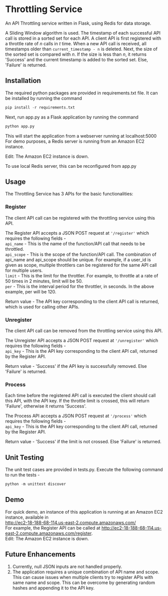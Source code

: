 # Throttling Service
An API Throttling service written in Flask, using Redis for data storage.
  
A Sliding Window algorithm is used. The timestamp of each successful API call is stored in a sorted set for each API. A client API is first registered with a throttle rate of <em>n</em> calls in <em>t</em> time.  When a new API call is received, all timestamps older than `current_timestamp - n` is deleted. Next, the size of the sorted set is compared with <em>n</em>. If the size is less than <em>n</em>, it returns 'Success' and the current timestamp is added to the sorted set. Else, 'Failure' is returned. 


## Installation
The required python packages are provided in requirements.txt file. It can be installed by running the command
```python
pip install -r requirements.txt
```
Next, run app.py as a Flask application by running the command
```python
python app.py
```
This will start the application from a webserver running at localhost:5000  
For demo purposes, a Redis server is running from an Amazon EC2 instance. 
  
Edit: The Amazon EC2 instance is down.
  
To use local Redis server, this can be reconfigured from app.py


## Usage
The Throttling Service has 3 APIs for the basic functionalities:
### Register 
The client API call can be registered with the throttling service using this API.
  
The Register API accepts a JSON POST request at `'/register'` which requires the following fields -  
`api_name` - This is the name of the function/API call that needs to be throttled.  
`api_scope` - This is the scope of the function/API call. The combination of api_name and api_scope should be unique. For example, if a user_id is given as scope, multiple throttlers can be registered for the same API call for multiple users.  
`limit` - This is the limit for the throttler. For example, to throttle at a rate of 50 times in 2 minutes, limit will be 50.  
`per` - This is the interval period for the throttler, in seconds. In the above example, per will be 120.  
  
Return value - The API key corresponding to the client API call is returned, which is used for calling other APIs.

### Unregister
The client API call can be removed from the throttling service using this API.
  
The Unregister API accepts a JSON POST request at `'/unregister'` which requires the following fields -   
`api_key` - This is the API key corresponding to the client API call, returned by the Register API.
  
Return value - 'Success' if the API key is successfully removed. Else 'Failure' is returned.

### Process
Each time before the registered API call is executed the client should call this API, with the API key. If the throttle limit is crossed, this will return 'Failure', otherwise it returns 'Success'.
  
The Process API accepts a JSON POST request at `'/process'` which requires the following fields -  
`api_key` - This is the API key corresponding to the client API call, returned by the Register API.
  
Return value - 'Success' if the limit is not crossed. Else 'Failure' is returned.


## Unit Testing

The unit test cases are provided in tests.py. Execute the following command to run the tests - 
  
```python
python -m unittest discover
```


## Demo

For quick demo, an instance of this application is running at an Amazon EC2 instance, available in   
http://ec2-18-188-68-114.us-east-2.compute.amazonaws.com/  
For example, the Register API can be called at http://ec2-18-188-68-114.us-east-2.compute.amazonaws.com/register.  
Edit: The Amazon EC2 instance is down.

## Future Enhancements
1. Currently, null JSON inputs are not handled properly.  
2. The application requires a unique combination of API name and scope. This can cause issues when multiple clients try to register APIs with same name and scope. This can be overcome by generating random hashes and appending it to the API key.





